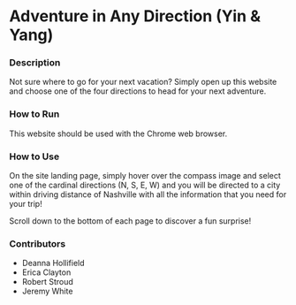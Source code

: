 # Adventure in Any Direction (Yin & Yang)

### Description

Not sure where to go for your next vacation? Simply open up this website and choose one of the four directions to head for your next adventure.

### How to Run

This website should be used with the Chrome web browser.

### How to Use

On the site landing page, simply hover over the compass image and select one of the cardinal directions (N, S, E, W) and you will be directed to a city within driving distance of Nashville with all the information that you need for your trip!

Scroll down to the bottom of each page to discover a fun surprise! 

### Contributors
- Deanna Hollifield
- Erica Clayton
- Robert Stroud
- Jeremy White
